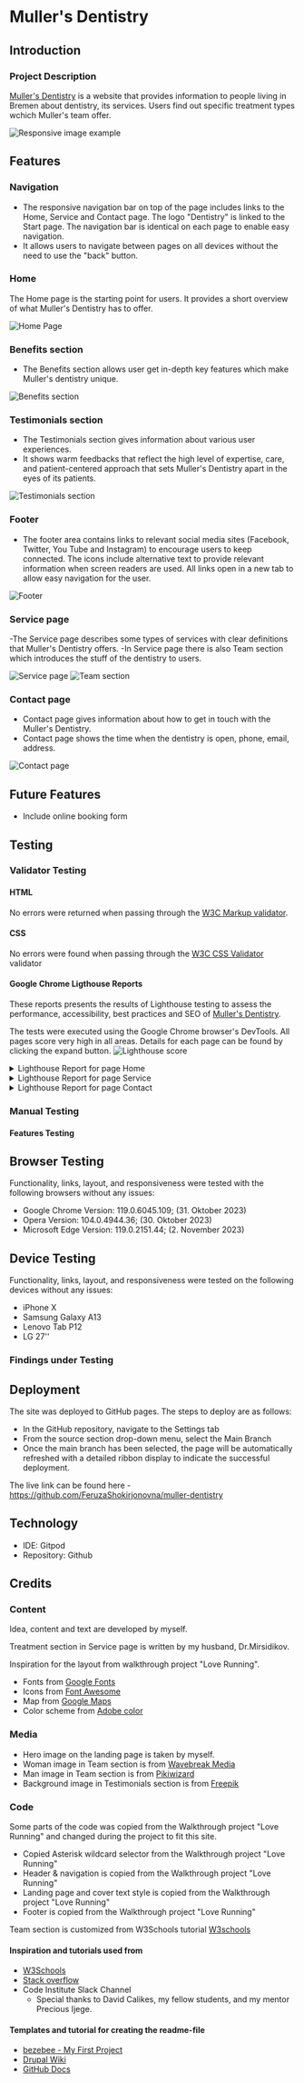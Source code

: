 # Muller's Dentistry

## Introduction

### Project Description

[Muller's Dentistry](https://feruzashokirjonovna.github.io/muller-dentistry/) is a website that provides information to people living in Bremen about dentistry, its services. Users find out specific treatment types wchich Muller's team offer.

![Responsive image example](assets/readmeimages/amiresponsive.png)

## Features

### Navigation
- The responsive navigation bar on top of the page includes links to the Home, Service and Contact page. The logo "Dentistry" is linked to the Start page. The navigation bar is identical on each page to enable easy navigation.
- It allows users to navigate between pages on all devices without the need to use the "back" button.

### Home
The Home page is the starting point for users. It provides a short overview of what Muller's Dentistry has to offer. 

![Home Page](assets/readmeimages/home.png)


### Benefits section
- The Benefits section allows user get in-depth key features which make Muller's dentistry unique.

![Benefits section](assets/readmeimages/benefits.png)

### Testimonials section
- The Testimonials section gives information about various user experiences.
- It shows warm feedbacks that reflect the high level of expertise, care, and patient-centered approach that sets Muller's Dentistry apart in the eyes of its patients.

![Testimonials section](assets/readmeimages/testimonials.png)

### Footer

- The footer area contains links to relevant social media sites (Facebook, Twitter, You Tube and Instagram) to encourage users to keep connected. The icons include alternative text to provide relevant information when screen readers are used. All links open in a new tab to allow easy navigation for the user.

![Footer](assets/readmeimages/footer.png)

### Service page

-The Service page describes some types of services with clear definitions that Muller's Dentistry offers. 
-In Service page there is also Team section which introduces the stuff of the dentistry to users.

![Service page](assets/readmeimages/treatments.png)
![Team section](assets/readmeimages/team.png)

### Contact page

- Contact page gives information about how to get in touch with the Muller's Dentistry.
- Contact page shows the time when the dentistry is open, phone, email, address.

![Contact page](assets/readmeimages/contact.png)

## Future Features
- Include online booking form

## Testing

### Validator Testing

#### HTML

No errors were returned when passing through the [W3C Markup validator](https://validator.w3.org/).

#### CSS

No errors were found when passing through the [W3C CSS Validator](https://jigsaw.w3.org/css-validator/) validator

#### Google Chrome Ligthouse Reports

These reports presents the results of Lighthouse testing to assess the performance, accessibility, best practices and SEO of [Muller's Dentistry](https://feruzashokirjonovna.github.io/muller-dentistry/).

The tests were executed using the Google Chrome browser's DevTools.
All pages score very high in all areas. Details for each page can be found by clicking the expand button.
![Lighthouse score](assets/readmeimages/lighthouse_score)

<details>
<summary>Lighthouse Report for page Home</summary>

![Performance Home](assets/readmeimages/lighthouse_home.png)
</details>

<details>
<summary>Lighthouse Report for page Service</summary>

![Performance Home](assets/readmeimages/lighthouse_service.png)
</details>

<details>
<summary>Lighthouse Report for page Contact</summary>

![Performance Home](assets/readmeimages/lighthouse_contact.png)
</details>


### Manual Testing

#### Features Testing

## Browser Testing

Functionality, links, layout, and responsiveness were tested with the following browsers without any issues:

- Google Chrome Version: 119.0.6045.109; (31. Oktober 2023)
- Opera Version: 104.0.4944.36; (30. Oktober 2023)
- Microsoft Edge Version: 119.0.2151.44; (2. November 2023)

## Device Testing

Functionality, links, layout, and responsiveness were tested on the following devices without any issues:

- iPhone X
- Samsung Galaxy A13
- Lenovo Tab P12
- LG 27''

### Findings under Testing

## Deployment

The site was deployed to GitHub pages. The steps to deploy are as follows:

- In the GitHub repository, navigate to the Settings tab
- From the source section drop-down menu, select the Main Branch
- Once the main branch has been selected, the page will be automatically refreshed with a detailed ribbon display to indicate the successful deployment.
  
The live link can be found here - <https://github.com/FeruzaShokirjonovna/muller-dentistry>

## Technology

- IDE: Gitpod
- Repository: Github

## Credits

### Content

Idea, content and text are developed by myself.

Treatment section in Service page is written by my husband, Dr.Mirsidikov.

Inspiration for the layout from walkthrough project "Love Running".

- Fonts from [Google Fonts](https://fonts.google.com/)
- Icons from [Font Awesome](https://fontawesome.com/)
- Map from [Google Maps](https://googlemaps.com)
- Color scheme from [Adobe color](https://color.adobe.com)

### Media

- Hero image on the landing page is taken by myself.
- Woman image in Team section is from [Wavebreak Media](https://wavebreakmedia.com)
- Man image in Team section is from [Pikiwizard](https://pikiwizard.com)
- Background image in Testimonials section is from [Freepik](https://freepik.com)

### Code

Some parts of the code was copied from the Walkthrough project "Love Running" and changed during the project to fit this site.

- Copied Asterisk wildcard selector from the Walkthrough project "Love Running"
- Header & navigation is copied from the Walkthrough project "Love Running"
- Landing page and cover text style is copied from the Walkthrough project "Love Running"
- Footer is copied from the Walkthrough project "Love Running"

Team section is customized from W3Schools tutorial [W3schools](https://www.w3schools.com/howto/howto_css_team.asp)

#### Inspiration and tutorials used from

  - [W3Schools](https://www.w3schools.com/)
  - [Stack overflow](https://stackoverflow.com/)
  - Code Institute Slack Channel
    - Special thanks to David Calikes, my fellow students, and my mentor Precious Ijege.

#### Templates and tutorial for creating the readme-file

  - [bezebee - My First Project](https://github.com/bezebee/My-First-Project/blob/main/README.md)
  - [Drupal Wiki](https://www.drupal.org/docs/develop/managing-a-drupalorg-theme-module-or-distribution-project/documenting-your-project/readmemd-template)
  - [GitHub Docs](https://docs.github.com/en)    




